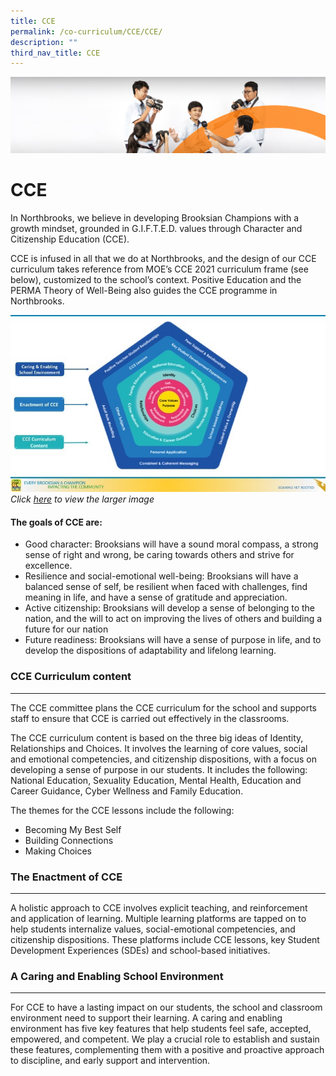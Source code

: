 ```yaml
---
title: CCE
permalink: /co-curriculum/CCE/CCE/
description: ""
third_nav_title: CCE
---
```

![](/images/cca.jpg)

CCE
===

In Northbrooks, we believe in developing Brooksian Champions with a growth mindset, grounded in G.I.F.T.E.D. values through Character and Citizenship Education (CCE). 

  

CCE is infused in all that we do at Northbrooks, and the design of our CCE curriculum takes reference from MOE’s CCE 2021 curriculum frame (see below), customized to the school’s context. Positive Education and the PERMA Theory of Well-Being also guides the CCE programme in Northbrooks.

![](/images/CCE%202022.jpeg)
    _Click [here](https://northbrookssec.moe.edu.sg/qql/slot/u162/CCE/CCE%202022.jpg) to view the larger image_
		
#### The goals of CCE are:

*   Good character: Brooksians will have a sound moral compass, a strong sense of right and wrong, be caring towards others and strive for excellence.
*   Resilience and social-emotional well-being: Brooksians will have a balanced sense of self, be resilient when faced with challenges, find meaning in life, and have a sense of gratitude and appreciation.
*   Active citizenship: Brooksians will develop a sense of belonging to the nation, and the will to act on improving the lives of others and building a future for our nation
*   Future readiness: Brooksians will have a sense of purpose in life, and to develop the dispositions of adaptability and lifelong learning.

### CCE Curriculum content
----------------------

The CCE committee plans the CCE curriculum for the school and supports staff to ensure that CCE is carried out effectively in the classrooms.

  

The CCE curriculum content is based on the three big ideas of Identity, Relationships and Choices. It involves the learning of core values, social and emotional competencies, and citizenship dispositions, with a focus on developing a sense of purpose in our students. It includes the following: National Education, Sexuality Education, Mental Health, Education and Career Guidance, Cyber Wellness and Family Education.

  

The themes for the CCE lessons include the following:

*   Becoming My Best Self
*   Building Connections
*   Making Choices

  

### The Enactment of CCE
--------------------

A holistic approach to CCE involves explicit teaching, and reinforcement and application of learning. Multiple learning platforms are tapped on to help students internalize values, social-emotional competencies, and citizenship dispositions. These platforms include CCE lessons, key Student Development Experiences (SDEs) and school-based initiatives.

  

### A Caring and Enabling School Environment
----------------------------------------

For CCE to have a lasting impact on our students, the school and classroom environment need to support their learning. A caring and enabling environment has five key features that help students feel safe, accepted, empowered, and competent. We play a crucial role to establish and sustain these features, complementing them with a positive and proactive approach to discipline, and early support and intervention.